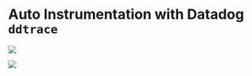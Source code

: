 # Auto Instrumentation with Datadog `ddtrace`

![](datadog-ddtrace-01.png)


![](datadog-ddtrace-02.png)

